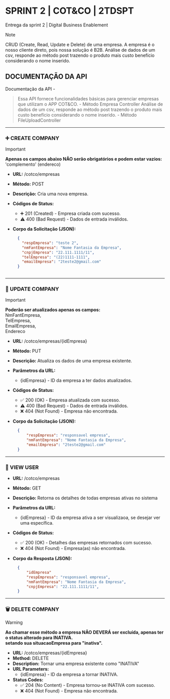 # SPRINT 2 | COT&CO | 2TDSPT
Entrega da sprint 2 | Digital Business Enablement
> [!NOTE]
> CRUD (Create, Read, Update e Delete) de uma empresa. A empresa é o nosso cliente direto, pois nossa solução é B2B.
> Análise de dados de um csv, responde ao método post trazendo o produto mais custo benefício considerando o nome inserido.


## DOCUMENTAÇÃO DA API

Documentação da API -
> Essa API fornece funcionalidades básicas para gerenciar empresas que utilizam o APP COT&CO. - Método Empresa Controller
> Análise de dados de um csv, responde ao método post trazendo o produto mais custo benefício considerando o nome inserido. - Método FileUploadController
---

### :heavy_plus_sign: CREATE COMPANY
>[!IMPORTANT]
> **Apenas os campos abaixo NÃO serão obrigatórios e podem estar vazios:** <BR/>
> 'complemento' (endereco) <BR/>

- **URL:** /cotco/empresas
- **Método:** POST
- **Descrição:** Cria uma nova empresa.
- **Códigos de Status:**
  - :heavy_plus_sign: 201 (Created) - Empresa criada com sucesso.
  -  :warning: 400 (Bad Request) - Dados de entrada inválidos.
- **Corpo da Solicitação (JSON):**

  
  ```json
    {
      "respEmpresa": "teste 2",
      "nmFantEmpresa": "Nome Fantasia da Empresa",
      "cnpjEmpresa": "22.111.1111/11",
      "telEmpresa": "(22)1111-1111",
      "emailEmpresa": "2teste2@gmail.com"
    }
 
---

### :repeat: UPDATE COMPANY
> [!IMPORTANT]
> **Poderão ser atualizados apenas os campos:** <BR/>
> NmFantEmpresa, <BR/>
> TelEmpresa,<BR/>
> EmailEmpresa, <BR/>
> Endereco

- **URL:** /cotco/empresas/{idEmpresa}
- **Método:** PUT
- **Descrição:** Atualiza os dados de uma empresa existente.
- **Parâmetros da URL:**
  - {idEmpresa} - ID da empresa a ter dados atualizados.
- **Códigos de Status:**
  - :white_check_mark: 200 (OK) - Empresa atualizada com sucesso.
  - :warning: 400 (Bad Request) - Dados de entrada inválidos.
  - :x: 404 (Not Found) - Empresa não encontrada.
- **Corpo da Solicitação (JSON):**

  
  ```json
    {
        "respEmpresa": "responsavel empresa",
        "nmFantEmpresa": "Nome Fantasia da Empresa",
        "emailEmpresa": "2teste2@gmail.com"
    }

---

### :page_with_curl: VIEW USER

- **URL:** /cotco/empresas
- **Método:** GET
- **Descrição:** Retorna os detalhes de todas empresas ativas no sistema
- **Parâmetros da URL:**
  - {idEmpresa} - ID da empresa ativa a ser visualizaoa, se desejar ver uma específica.
- **Códigos de Status:**
  - :white_check_mark: 200 (OK) - Detalhes das empresas retornados com sucesso.
  - :x: 404 (Not Found) - Empresa(as) não encontrada.
- **Corpo da Resposta (JSON):**

  
  ```json
    {
        "idEmpresa"
        "respEmpresa": "responsavel empresa",
        "nmFantEmpresa": "Nome Fantasia da Empresa",
        "cnpjEmpresa": "22.111.1111/11",
    }
  
---

### :wastebasket: DELETE COMPANY

> [!WARNING]
> **Ao chamar esse método a empresa NÃO DEVERÁ ser excluída, apenas ter o status alterado para INATIVA.** <BR/>
> **setando sua situacaoEmpresa para "inativa".**

- **URL:** /cotco/empresas/{idEmpresa}
- **Method:** DELETE
- **Description:** Tornar uma empresa existente como "INATIVA"
- **URL Parameters:**
  - {idEmpresa} - ID da empresa a tornar INATIVA.
- **Status Codes:**
  - :white_check_mark: 204 (No Content) - Empresa tornou-se INATIVA com sucesso.
  - :x: 404 (Not Found) - Empresa não encontrada.
